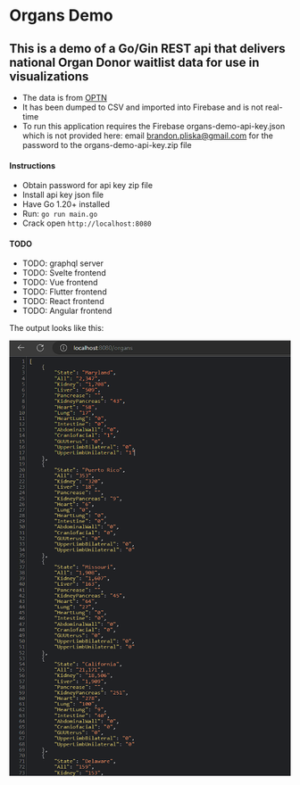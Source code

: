 # Organs Demo

## This is a demo of a Go/Gin REST api that delivers national Organ Donor waitlist data for use in visualizations
- The data is from [OPTN](https://optn.transplant.hrsa.gov/data/view-data-reports/national-data/)
- It has been dumped to CSV and imported into Firebase and is not real-time
- To run this application requires the Firebase organs-demo-api-key.json which is not provided here: email brandon.pliska@gmail.com for the password to the organs-demo-api-key.zip file

#### Instructions
- Obtain password for api key zip file
- Install api key json file
- Have Go 1.20+ installed
- Run: `go run main.go`
- Crack open `http://localhost:8080`

#### TODO
- TODO: graphql server
- TODO: Svelte frontend
- TODO: Vue frontend 
- TODO: Flutter frontend
- TODO: React frontend
- TODO: Angular frontend

The output looks like this: 

![](output.png)